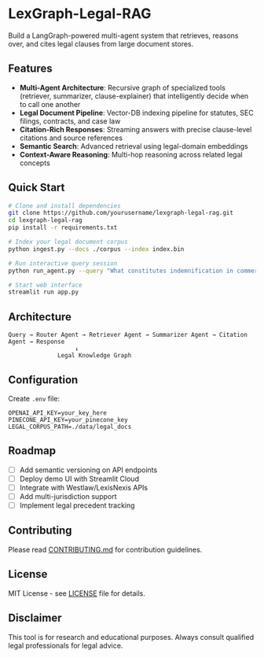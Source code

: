 # LexGraph-Legal-RAG

Build a LangGraph-powered multi-agent system that retrieves, reasons over, and cites legal clauses from large document stores.

## Features

- **Multi-Agent Architecture**: Recursive graph of specialized tools (retriever, summarizer, clause-explainer) that intelligently decide when to call one another
- **Legal Document Pipeline**: Vector-DB indexing pipeline for statutes, SEC filings, contracts, and case law
- **Citation-Rich Responses**: Streaming answers with precise clause-level citations and source references
- **Semantic Search**: Advanced retrieval using legal-domain embeddings
- **Context-Aware Reasoning**: Multi-hop reasoning across related legal concepts

## Quick Start

```bash
# Clone and install dependencies
git clone https://github.com/yourusername/lexgraph-legal-rag.git
cd lexgraph-legal-rag
pip install -r requirements.txt

# Index your legal document corpus
python ingest.py --docs ./corpus --index index.bin

# Run interactive query session
python run_agent.py --query "What constitutes indemnification in commercial contracts?" --index index.bin

# Start web interface
streamlit run app.py
```

## Architecture

```
Query → Router Agent → Retriever Agent → Summarizer Agent → Citation Agent → Response
                   ↓
              Legal Knowledge Graph
```

## Configuration

Create `.env` file:
```env
OPENAI_API_KEY=your_key_here
PINECONE_API_KEY=your_pinecone_key
LEGAL_CORPUS_PATH=./data/legal_docs
```

## Roadmap

- [ ] Add semantic versioning on API endpoints
- [ ] Deploy demo UI with Streamlit Cloud
- [ ] Integrate with Westlaw/LexisNexis APIs
- [ ] Add multi-jurisdiction support
- [ ] Implement legal precedent tracking

## Contributing

Please read [CONTRIBUTING.md](CONTRIBUTING.md) for contribution guidelines.

## License

MIT License - see [LICENSE](LICENSE) file for details.

## Disclaimer

This tool is for research and educational purposes. Always consult qualified legal professionals for legal advice.
